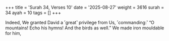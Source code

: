 +++
title = 'Surah 34, Verses 10'
date = '2025-08-27'
weight = 3616
surah = 34
ayah = 10
tags = []
+++

Indeed, We granted David a ˹great˺ privilege from Us, ˹commanding:˺ “O mountains! Echo his hymns! And the birds as well.” We made iron mouldable for him,
